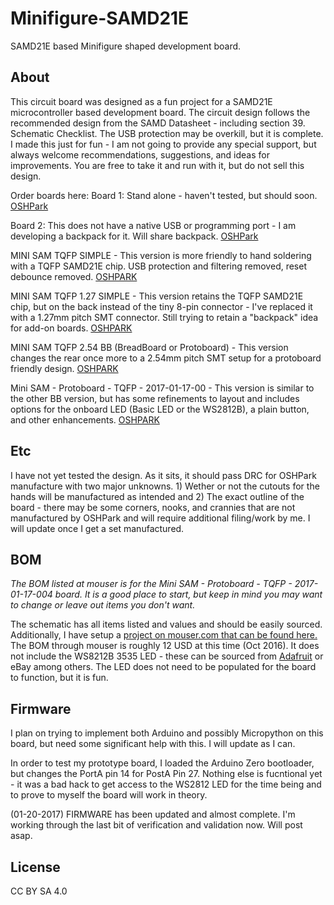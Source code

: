 # Minifigure-SAMD21E
SAMD21E based Minifigure shaped development board.

## About
This circuit board was designed as a fun project for a SAMD21E microcontroller based development board.  The circuit design follows the recommended design from the SAMD Datasheet - including section 39. Schematic Checklist.  The USB protection may be overkill, but it is complete.  I made this just for fun - I am not going to provide any special support, but always welcome recommendations, suggestions, and ideas for improvements.  You are free to take it and run with it, but do not sell this design.

Order boards here:
Board 1: Stand alone - haven't tested, but should soon. [OSHPark](https://oshpark.com/shared_projects/Wh7NwFnv)

Board 2: This does not have a native USB or programming port - I am developing a backpack for it.  Will share backpack. [OSHPark](https://oshpark.com/shared_projects/W2bUXtFr)

MINI SAM TQFP SIMPLE - This version is more friendly to hand soldering with a TQFP SAMD21E chip.  USB protection and filtering removed, reset debounce removed.  [OSHPARK](https://oshpark.com/shared_projects/yFTXsDW0)

MINI SAM TQFP 1.27 SIMPLE - This version retains the TQFP SAMD21E chip, but on the back instead of the tiny 8-pin connector - I've replaced it with a 1.27mm pitch SMT connector.  Still trying to retain a "backpack" idea for add-on boards.  [OSHPARK](https://oshpark.com/shared_projects/vt6FGicv)

MINI SAM TQFP 2.54 BB (BreadBoard or Protoboard) - This version changes the rear once more to a 2.54mm pitch SMT setup for a protoboard friendly design. [OSHPARK](https://oshpark.com/shared_projects/SMD5UkUu)

Mini SAM - Protoboard - TQFP - 2017-01-17-00 - This version is similar to the other BB version, but has some refinements to layout and includes options for the onboard LED (Basic LED or the WS2812B), a plain button, and other enhancements.  [OSHPARK](https://oshpark.com/shared_projects/IhRoccbe)

## Etc
I have not yet tested the design.  As it sits, it should pass DRC for OSHPark manufacture with two major unknowns.  1) Wether or not the cutouts for the hands will be manufactured as intended and 2) The exact outline of the board - there may be some corners, nooks, and crannies that are not manufactured by OSHPark and will require additional filing/work by me.  I will update once I get a set manufactured.

## BOM
*The BOM listed at mouser is for the Mini SAM - Protoboard - TQFP - 2017-01-17-004 board.  It is a good place to start, but keep in mind you may want to change or leave out items you don't want.*

The schematic has all items listed and values and should be easily sourced.  Additionally, I have setup a [project on mouser.com that can be found here.](http://www.mouser.com/ProjectManager/ProjectDetail.aspx?AccessID=328cc4307e)  The BOM through mouser is roughly 12 USD at this time (Oct 2016).  It does not include the WS8212B 3535 LED - these can be sourced from [Adafruit](https://www.adafruit.com/products/2659) or eBay among others.  The LED does not need to be populated for the board to function, but it is fun.

## Firmware
I plan on trying to implement both Arduino and possibly Micropython on this board, but need some significant help with this.  I will update as I can.

In order to test my prototype board, I loaded the Arduino Zero bootloader, but changes the PortA pin 14 for PostA Pin 27.  Nothing else is fucntional yet - it was a bad hack to get access to the WS2812 LED for the time being and to prove to myself the board will work in theory.

(01-20-2017) FIRMWARE has been updated and almost complete.  I'm working through the last bit of verification and validation now.  Will post asap.

## License
CC BY SA 4.0
